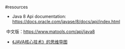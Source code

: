 #resources

* Java 8 Api documentation: https://docs.oracle.com/javase/8/docs/api/index.html

​	   中文版：https://www.matools.com/api/java8

* [《JAVA核心技术》的思维导图](assets/JAVA核心技术思维导图.jpg)